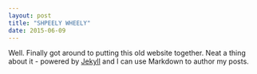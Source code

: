 ```yaml
---
layout: post
title: "SHPEELY WHEELY"
date: 2015-06-09
---
```


Well. Finally got around to putting this old website together. 
Neat a thing about it - powered by [Jekyll](http://jekyllrb.com) and I can use Markdown to author my posts. 
